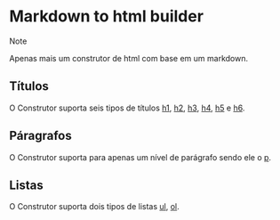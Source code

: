 # Markdown to html builder

>[!NOTE]
>Apenas mais um construtor de html com base em um markdown.

## Títulos
O Construtor suporta seis tipos de títulos 
[h1](/h1/README.md),
[h2](/h2/README.md),
[h3](/h3/README.md),
[h4](/h4/README.md),
[h5](/h5/README.md) e 
[h6](/h6/README.md).

## Páragrafos
O Construtor suporta para apenas um nível de parágrafo sendo ele o 
[p](/p).

## Listas
O Construtor suporta dois tipos de listas 
[ul](/ul/README.md),
[ol](/ol/README.md).
